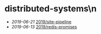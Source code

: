 # distributed-systems\n
- *2019-06-21* [2019/site-pipeline](./2019/site-pipeline)
- *2019-06-13* [2019/redis-promises](./2019/redis-promises)
